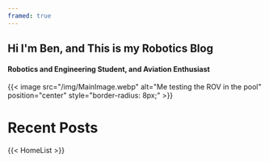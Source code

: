 ```yaml
---
framed: true
---
```


## Hi I'm Ben, and This is my Robotics Blog
####  Robotics and Engineering Student, and Aviation Enthusiast 



 {{< image src="/img/MainImage.webp" alt="Me testing the ROV in the pool" position="center" style="border-radius: 8px;" >}}

# Recent Posts

{{< HomeList >}}